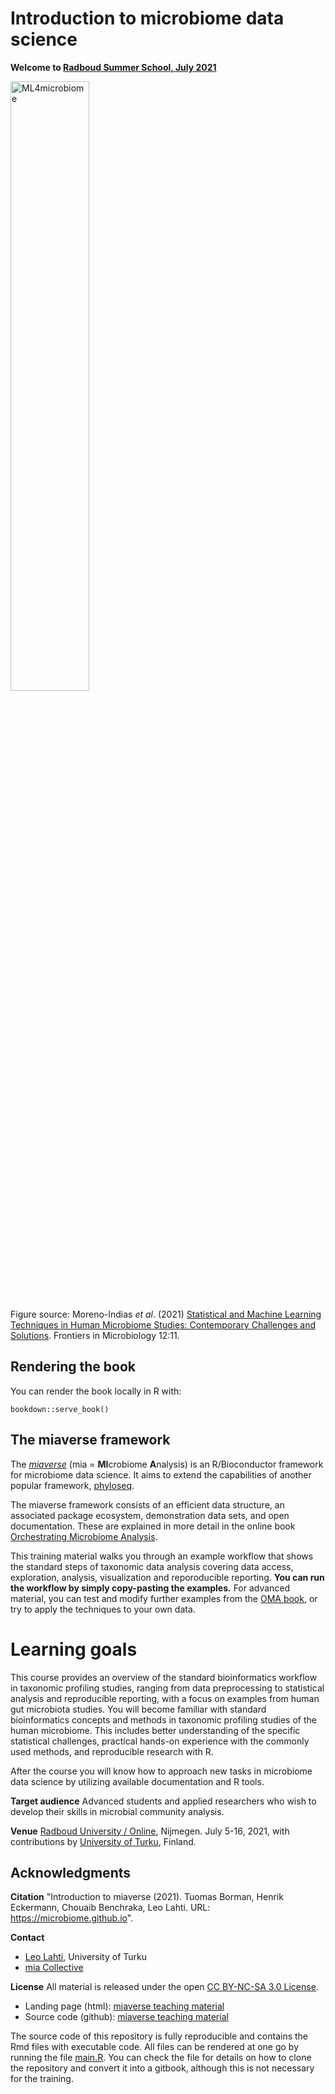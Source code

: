 # Introduction to microbiome data science 

**Welcome to [Radboud Summer School, July 2021](https://www.ru.nl/radboudsummerschool/courses/2021/brain-bacteria-behaviour/)**

<img src="https://user-images.githubusercontent.com/60338854/121848694-1072a480-ccf3-11eb-9af2-7fdefd8d1794.png" alt="ML4microbiome" width="50%"/>

Figure source: Moreno-Indias _et al_. (2021) [Statistical and Machine Learning Techniques in Human Microbiome Studies: Contemporary Challenges and Solutions](https://doi.org/10.3389/fmicb.2021.635781). Frontiers in Microbiology 12:11. 


## Rendering the book

You can render the book locally in R with:

```{r serve}
bookdown::serve_book()
``` 

## The miaverse framework

The [_miaverse_](https://microbiome.github.io) (mia = **MI**crobiome **A**nalysis) is an
R/Bioconductor framework for microbiome data science. It aims to
extend the capabilities of another popular framework,
[phyloseq](https://joey711.github.io/phyloseq/).

The miaverse framework consists of an efficient data structure, an
associated package ecosystem, demonstration data sets, and open
documentation. These are explained in more detail in the online book
[Orchestrating Microbiome Analysis](https://microbiome.github.io/OMA).

This training material walks you through an example workflow that
shows the standard steps of taxonomic data analysis covering data
access, exploration, analysis, visualization and reporoducible
reporting. **You can run the workflow by simply copy-pasting the
examples.** For advanced material, you can test and modify further
examples from the [OMA book](https://microbiome.github.io/OMA), or try
to apply the techniques to your own data.




# Learning goals

This course provides an overview of the standard bioinformatics
workflow in taxonomic profiling studies, ranging from data
preprocessing to statistical analysis and reproducible reporting, with
a focus on examples from human gut microbiota studies. You
will become familiar with standard bioinformatics concepts and methods
in taxonomic profiling studies of the human microbiome. This includes
better understanding of the specific statistical challenges, practical
hands-on experience with the commonly used methods, and reproducible
research with R.

After the course you will know how to approach new tasks in microbiome
data science by utilizing available documentation and R tools.

**Target audience** Advanced students and applied researchers who wish
  to develop their skills in microbial community analysis.

**Venue** [Radboud University / Online](), Nijmegen. July 5-16, 2021,
  with contributions by [University of
  Turku](http://datascience.utu.fi), Finland.





## Acknowledgments

**Citation** "Introduction to miaverse (2021). Tuomas Borman, Henrik Eckermann, Chouaib Benchraka, Leo Lahti. URL: https://microbiome.github.io".

**Contact**
- [Leo Lahti](http://datascience.utu.fi), University of Turku
- [mia Collective](https://microbiome.github.io)

**License** All material is released under the open [CC BY-NC-SA 3.0 License](LICENSE).

- Landing page (html): [miaverse teaching material](https://microbiome.github.io/course_2021_radboud/)
- Source code (github): [miaverse teaching material](https://github.com/microbiome/course_2021_radboud)

The source code of this repository is fully reproducible and contains
the Rmd files with executable code. All files can be rendered at one
go by running the file [main.R](main.R). You can check the file for
details on how to clone the repository and convert it into a gitbook,
although this is not necessary for the training.
